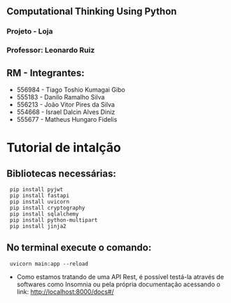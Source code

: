 ## Computational Thinking Using Python
### Projeto - Loja
### Professor: Leonardo Ruiz

## RM    - Integrantes: 
- 556984 - Tiago Toshio Kumagai Gibo 
- 555183 - Danilo Ramalho Silva
- 556213 - João Vitor Pires da Silva
- 554668 - Israel Dalcin Alves Diniz 
- 555677 - Matheus Hungaro Fidelis

# Tutorial de intalção
## Bibliotecas necessárias:

```
 pip install pyjwt
 pip install fastapi
 pip install uvicorn
 pip install cryptography
 pip install sqlalchemy
 pip install python-multipart
 pip install jinja2
```

## No terminal execute o comando:
```
 uvicorn main:app --reload
```

 -  Como estamos tratando de uma API Rest, é possível testá-la através de softwares como Insomnia ou pela própria documentação acessando o link:
 [http://localhost:8000/docs#/](http://localhost:8000/docs#/)

